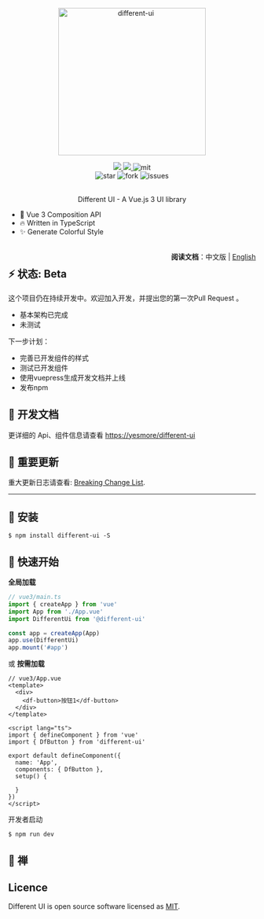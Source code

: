 <p align="center">
  <img width='300px' src='https://cdn.jsdelivr.net/gh/yesmore/img/img/logo (2).png' alt='different-ui'/>
</p>

<p align="center">
  <a href="https://www.npmjs.org/package/different-ui">
    <img src="https://img.shields.io/npm/v/different-ui.svg">
  </a>
  <a href="https://npmcharts.com/compare/different-ui?minimal=true">
    <img src="http://img.shields.io/npm/dm/different-ui.svg">
  </a>
    <img src="https://img.shields.io/github/license/yesmore/different-ui" alt="mit"/>  <br>
  <img src="https://img.shields.io/github/stars/yesmore/different-ui.svg" alt="star"/>
        <img src="https://img.shields.io/github/forks/yesmore/different-ui" alt="fork"/>
    <img src="https://img.shields.io/github/issues/yesmore/different-ui" alt="issues"/><br>
  <br>
</p>


<p align="center">Different UI - A Vue.js 3 UI library</p>

- 💪 Vue 3 Composition API
- 🔥 Written in TypeScript
- ✨ Generate Colorful Style

<div style='float:right;margin-bottom:20px;'><br><strong>阅读文档</strong>：中文版 | <a href='https://github.com/yesmore/OSAPI'>English</a></div><br>

## ⚡️ 状态: Beta

这个项目仍在持续开发中。欢迎加入开发，并提出您的第一次Pull Request 。

- 基本架构已完成
- 未测试

下一步计划：

- 完善已开发组件的样式
- 测试已开发组件
- 使用vuepress生成开发文档并上线
- 发布npm

## 📖 开发文档

更详细的 Api、组件信息请查看 [https://yesmore/different-ui](https://github.com/yesmore/Different-UI)

## 🎡 重要更新

重大更新日志请查看: [Breaking Change List](https://github.com/yesmore/different-ui/issues/1).

---

## 🖖 安装

```shell
$ npm install different-ui -S
```

## 👋 快速开始

**全局加载**

```ts
// vue3/main.ts
import { createApp } from 'vue'
import App from './App.vue'
import DifferentUi from '@different-ui'

const app = createApp(App)
app.use(DifferentUi)
app.mount('#app')
```

或 **按需加载**

```vue
// vue3/App.vue
<template>
  <div>
  	<df-button>按钮1</df-button>	
  </div>
</template>

<script lang="ts">
import { defineComponent } from 'vue'
import { DfButton } from 'different-ui'

export default defineComponent({
  name: 'App',
  components: { DfButton },
  setup() {
      
  }
})    
</script>
```

开发者启动

```shell
$ npm run dev
```

## 🌱 禅





## Licence

Different UI is open source software licensed as [MIT](https://github.com/element-plus/element-plus/blob/master/LICENSE).

